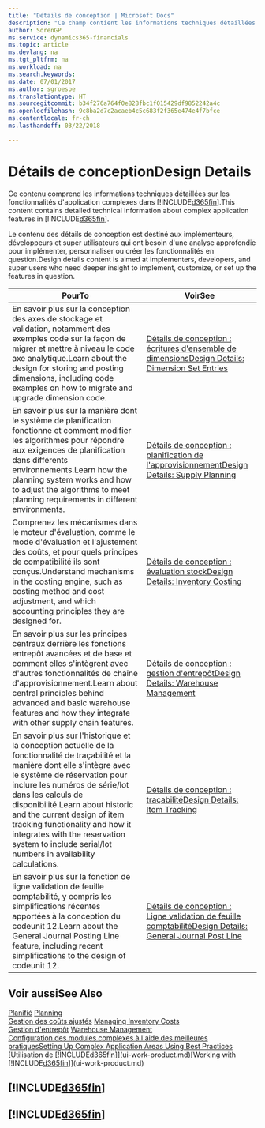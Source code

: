 ```yaml
---
title: "Détails de conception | Microsoft Docs"
description: "Ce champ contient les informations techniques détaillées sur les fonctionnalités d'application complexes dans Finance and Operations, Business edition."
author: SorenGP
ms.service: dynamics365-financials
ms.topic: article
ms.devlang: na
ms.tgt_pltfrm: na
ms.workload: na
ms.search.keywords: 
ms.date: 07/01/2017
ms.author: sgroespe
ms.translationtype: HT
ms.sourcegitcommit: b34f276a764f0e828fbc1f015429df9852242a4c
ms.openlocfilehash: 9c8ba2d7c2acaeb4c5c683f2f365e474e4f7bfce
ms.contentlocale: fr-ch
ms.lasthandoff: 03/22/2018

---
```

# <a name="design-details"></a><span data-ttu-id="1936c-103">Détails de conception</span><span class="sxs-lookup"><span data-stu-id="1936c-103">Design Details</span></span>
<span data-ttu-id="1936c-104">Ce contenu comprend les informations techniques détaillées sur les fonctionnalités d'application complexes dans [!INCLUDE[d365fin](includes/d365fin_md.md)].</span><span class="sxs-lookup"><span data-stu-id="1936c-104">This content contains detailed technical information about complex application features in [!INCLUDE[d365fin](includes/d365fin_md.md)].</span></span>  

 <span data-ttu-id="1936c-105">Le contenu des détails de conception est destiné aux implémenteurs, développeurs et super utilisateurs qui ont besoin d'une analyse approfondie pour implémenter, personnaliser ou créer les fonctionnalités en question.</span><span class="sxs-lookup"><span data-stu-id="1936c-105">Design details content is aimed at implementers, developers, and super users who need deeper insight to implement, customize, or set up the features in question.</span></span>  

|<span data-ttu-id="1936c-106">**Pour**</span><span class="sxs-lookup"><span data-stu-id="1936c-106">**To**</span></span>|<span data-ttu-id="1936c-107">**Voir**</span><span class="sxs-lookup"><span data-stu-id="1936c-107">**See**</span></span>|  
|------------|-------------|  
|<span data-ttu-id="1936c-108">En savoir plus sur la conception des axes de stockage et validation, notamment des exemples code sur la façon de migrer et mettre à niveau le code axe analytique.</span><span class="sxs-lookup"><span data-stu-id="1936c-108">Learn about the design for storing and posting dimensions, including code examples on how to migrate and upgrade dimension code.</span></span>|[<span data-ttu-id="1936c-109">Détails de conception : écritures d'ensemble de dimensions</span><span class="sxs-lookup"><span data-stu-id="1936c-109">Design Details: Dimension Set Entries</span></span>](design-details-dimension-set-entries.md)|  
|<span data-ttu-id="1936c-110">En savoir plus sur la manière dont le système de planification fonctionne et comment modifier les algorithmes pour répondre aux exigences de planification dans différents environnements.</span><span class="sxs-lookup"><span data-stu-id="1936c-110">Learn how the planning system works and how to adjust the algorithms to meet planning requirements in different environments.</span></span>|[<span data-ttu-id="1936c-111">Détails de conception : planification de l'approvisionnement</span><span class="sxs-lookup"><span data-stu-id="1936c-111">Design Details: Supply Planning</span></span>](design-details-supply-planning.md)|  
|<span data-ttu-id="1936c-112">Comprenez les mécanismes dans le moteur d'évaluation, comme le mode d'évaluation et l'ajustement des coûts, et pour quels principes de compatibilité ils sont conçus.</span><span class="sxs-lookup"><span data-stu-id="1936c-112">Understand mechanisms in the costing engine, such as costing method and cost adjustment, and which accounting principles they are designed for.</span></span>|[<span data-ttu-id="1936c-113">Détails de conception : évaluation stock</span><span class="sxs-lookup"><span data-stu-id="1936c-113">Design Details: Inventory Costing</span></span>](design-details-inventory-costing.md)|  
|<span data-ttu-id="1936c-114">En savoir plus sur les principes centraux derrière les fonctions entrepôt avancées et de base et comment elles s'intègrent avec d'autres fonctionnalités de chaîne d'approvisionnement.</span><span class="sxs-lookup"><span data-stu-id="1936c-114">Learn about central principles behind advanced and basic warehouse features and how they integrate with other supply chain features.</span></span>|[<span data-ttu-id="1936c-115">Détails de conception : gestion d'entrepôt</span><span class="sxs-lookup"><span data-stu-id="1936c-115">Design Details: Warehouse Management</span></span>](design-details-warehouse-management.md)|  
|<span data-ttu-id="1936c-116">En savoir plus sur l'historique et la conception actuelle de la fonctionnalité de traçabilité et la manière dont elle s'intègre avec le système de réservation pour inclure les numéros de série/lot dans les calculs de disponibilité.</span><span class="sxs-lookup"><span data-stu-id="1936c-116">Learn about historic and the current design of item tracking functionality and how it integrates with the reservation system to include serial/lot numbers in availability calculations.</span></span>|[<span data-ttu-id="1936c-117">Détails de conception : traçabilité</span><span class="sxs-lookup"><span data-stu-id="1936c-117">Design Details: Item Tracking</span></span>](design-details-item-tracking.md)|  
|<span data-ttu-id="1936c-118">En savoir plus sur la fonction de ligne validation de feuille comptabilité, y compris les simplifications récentes apportées à la conception du codeunit 12.</span><span class="sxs-lookup"><span data-stu-id="1936c-118">Learn about the General Journal Posting Line feature, including recent simplifications to the design of codeunit 12.</span></span>|[<span data-ttu-id="1936c-119">Détails de conception : Ligne validation de feuille comptabilité</span><span class="sxs-lookup"><span data-stu-id="1936c-119">Design Details: General Journal Post Line</span></span>](design-details-general-journal-post-line.md)|  

## <a name="see-also"></a><span data-ttu-id="1936c-120">Voir aussi</span><span class="sxs-lookup"><span data-stu-id="1936c-120">See Also</span></span>  
 <span data-ttu-id="1936c-121">[Planifié](production-planning.md) </span><span class="sxs-lookup"><span data-stu-id="1936c-121">[Planning](production-planning.md) </span></span>  
 <span data-ttu-id="1936c-122">[Gestion des coûts ajustés](finance-manage-inventory-costs.md) </span><span class="sxs-lookup"><span data-stu-id="1936c-122">[Managing Inventory Costs](finance-manage-inventory-costs.md) </span></span>  
 <span data-ttu-id="1936c-123">[Gestion d'entrepôt](warehouse-manage-warehouse.md) </span><span class="sxs-lookup"><span data-stu-id="1936c-123">[Warehouse Management](warehouse-manage-warehouse.md) </span></span>  
 [<span data-ttu-id="1936c-124">Configuration des modules complexes à l'aide des meilleures pratiques</span><span class="sxs-lookup"><span data-stu-id="1936c-124">Setting Up Complex Application Areas Using Best Practices</span></span>](set-up-complex-application-areas-using-best-practices.md)  
 <span data-ttu-id="1936c-125">[Utilisation de [!INCLUDE[d365fin](includes/d365fin_md.md)]](ui-work-product.md)</span><span class="sxs-lookup"><span data-stu-id="1936c-125">[Working with [!INCLUDE[d365fin](includes/d365fin_md.md)]](ui-work-product.md)</span></span>

 ## [!INCLUDE[d365fin](includes/free_trial_md.md)]  
 ## [!INCLUDE[d365fin](includes/training_link_md.md)]

